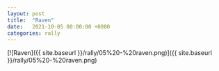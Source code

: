 ```yaml
---
layout: post
title:  "Raven"
date:   2021-10-05 00:00:00 +0000
categories: rally
---
```


[![Raven]({{ site.baseurl }}/rally/05%20-%20raven.png)]({{ site.baseurl }}/rally/05%20-%20raven.png)

